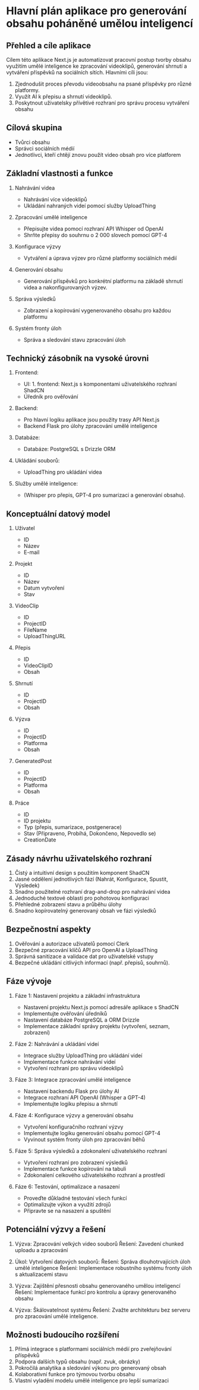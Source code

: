 # Hlavní plán aplikace pro generování obsahu poháněné umělou inteligencí

## Přehled a cíle aplikace

Cílem této aplikace Next.js je automatizovat pracovní postup tvorby obsahu využitím umělé inteligence ke zpracování videoklipů, generování shrnutí a vytváření příspěvků na sociálních sítích. Hlavními cíli jsou:

1. Zjednodušit proces převodu videoobsahu na psané příspěvky pro různé platformy.
2. Využít AI k přepisu a shrnutí videoklipů.
3. Poskytnout uživatelsky přívětivé rozhraní pro správu procesu vytváření obsahu

## Cílová skupina

- Tvůrci obsahu
- Správci sociálních médií
- Jednotlivci, kteří chtějí znovu použít video obsah pro více platforem

## Základní vlastnosti a funkce

1. Nahrávání videa

   - Nahrávání více videoklipů
   - Ukládání nahraných videí pomocí služby UploadThing

2. Zpracování umělé inteligence

   - Přepisujte videa pomocí rozhraní API Whisper od OpenAI
   - Shrňte přepisy do souhrnu o 2 000 slovech pomocí GPT-4

3. Konfigurace výzvy

   - Vytváření a úprava výzev pro různé platformy sociálních médií

4. Generování obsahu

   - Generování příspěvků pro konkrétní platformu na základě shrnutí videa a nakonfigurovaných výzev.

5. Správa výsledků

   - Zobrazení a kopírování vygenerovaného obsahu pro každou platformu

6. Systém fronty úloh
   - Správa a sledování stavu zpracování úloh

## Technický zásobník na vysoké úrovni

1. Frontend:

   - UI: 1. frontend: Next.js s komponentami uživatelského rozhraní ShadCN
   - Úředník pro ověřování

2. Backend:

   - Pro hlavní logiku aplikace jsou použity trasy API Next.js
   - Backend Flask pro úlohy zpracování umělé inteligence

3. Databáze:

   - Databáze: PostgreSQL s Drizzle ORM

4. Ukládání souborů:

   - UploadThing pro ukládání videa

5. Služby umělé inteligence:
   - (Whisper pro přepis, GPT-4 pro sumarizaci a generování obsahu).

## Konceptuální datový model

1. Uživatel

   - ID
   - Název
   - E-mail

2. Projekt

   - ID
   - Název
   - Datum vytvoření
   - Stav

3. VideoClip

   - ID
   - ProjectID
   - FileName
   - UploadThingURL

4. Přepis

   - ID
   - VideoClipID
   - Obsah

5. Shrnutí

   - ID
   - ProjectID
   - Obsah

6. Výzva

   - ID
   - ProjectID
   - Platforma
   - Obsah

7. GeneratedPost

   - ID
   - ProjectID
   - Platforma
   - Obsah

8. Práce
   - ID
   - ID projektu
   - Typ (přepis, sumarizace, postgenerace)
   - Stav (Připraveno, Probíhá, Dokončeno, Nepovedlo se)
   - CreationDate

## Zásady návrhu uživatelského rozhraní

1. Čistý a intuitivní design s použitím komponent ShadCN
2. Jasné oddělení jednotlivých fází (Nahrát, Konfigurace, Spustit, Výsledek)
3. Snadno použitelné rozhraní drag-and-drop pro nahrávání videa
4. Jednoduché textové oblasti pro pohotovou konfiguraci
5. Přehledné zobrazení stavu a průběhu úlohy
6. Snadno kopírovatelný generovaný obsah ve fázi výsledků

## Bezpečnostní aspekty

1. Ověřování a autorizace uživatelů pomocí Clerk
2. Bezpečné zpracování klíčů API pro OpenAI a UploadThing
3. Správná sanitizace a validace dat pro uživatelské vstupy
4. Bezpečné ukládání citlivých informací (např. přepisů, souhrnů).

## Fáze vývoje

1. Fáze 1: Nastavení projektu a základní infrastruktura

   - Nastavení projektu Next.js pomocí adresáře aplikace s ShadCN
   - Implementujte ověřování úředníků
   - Nastavení databáze PostgreSQL a ORM Drizzle
   - Implementace základní správy projektu (vytvoření, seznam, zobrazení)

2. Fáze 2: Nahrávání a ukládání videí

   - Integrace služby UploadThing pro ukládání videí
   - Implementace funkce nahrávání videí
   - Vytvoření rozhraní pro správu videoklipů

3. Fáze 3: Integrace zpracování umělé inteligence

   - Nastavení backendu Flask pro úlohy AI
   - Integrace rozhraní API OpenAI (Whisper a GPT-4)
   - Implementujte logiku přepisu a shrnutí

4. Fáze 4: Konfigurace výzvy a generování obsahu

   - Vytvoření konfiguračního rozhraní výzvy
   - Implementujte logiku generování obsahu pomocí GPT-4
   - Vyvinout systém fronty úloh pro zpracování běhů

5. Fáze 5: Správa výsledků a zdokonalení uživatelského rozhraní

   - Vytvoření rozhraní pro zobrazení výsledků
   - Implementace funkce kopírování na tabuli
   - Zdokonalení celkového uživatelského rozhraní a prostředí

6. Fáze 6: Testování, optimalizace a nasazení
   - Proveďte důkladné testování všech funkcí
   - Optimalizujte výkon a využití zdrojů
   - Připravte se na nasazení a spuštění

## Potenciální výzvy a řešení

1. Výzva: Zpracování velkých video souborů
   Řešení: Zavedení chunked uploadu a zpracování

2. Úkol: Vytvoření datových souborů: Řešení: Správa dlouhotrvajících úloh umělé inteligence
   Řešení: Implementace robustního systému fronty úloh s aktualizacemi stavu

3. Výzva: Zajištění přesnosti obsahu generovaného umělou inteligencí
   Řešení: Implementace funkcí pro kontrolu a úpravy generovaného obsahu

4. Výzva: Škálovatelnost systému
   Řešení: Zvažte architekturu bez serveru pro zpracování umělé inteligence.

## Možnosti budoucího rozšíření

1. Přímá integrace s platformami sociálních médií pro zveřejňování příspěvků
2. Podpora dalších typů obsahu (např. zvuk, obrázky)
3. Pokročilá analytika a sledování výkonu pro generovaný obsah
4. Kolaborativní funkce pro týmovou tvorbu obsahu
5. Vlastní vyladění modelu umělé inteligence pro lepší sumarizaci
